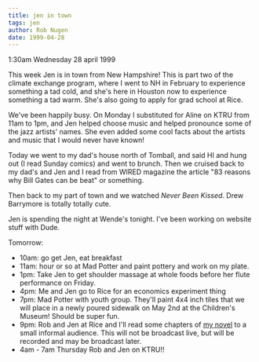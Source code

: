 ```yaml
---
title: jen in town
tags: jen
author: Rob Nugen
date: 1999-04-28
---
```


<p class=date>1:30am Wednesday 28 april 1999</p>

<p>This week Jen is in town from New Hampshire!  This is part two of the climate exchange program, where I went to NH in February to experience something a tad cold, and she's here in Houston now to experience something a tad warm.  She's also going to apply for grad school at Rice.

<p>We've been happily busy.  On Monday I substituted for Aline on KTRU from 11am to 1pm, and Jen helped choose music and helped pronounce some of the jazz artists' names.  She even added some cool facts about the artists and music that I would never have known!

<p>Today we went to my dad's house north of Tomball, and said HI and hung out (I read Sunday comics) and went to brunch.  Then we cruised back to my dad's and Jen and I read from WIRED magazine the article "83 reasons why Bill Gates can be beat" or something.

<p>Then back to my part of town and we watched <em>Never Been Kissed</em>.  Drew Barrymore is totally totally cute. 

<p>Jen is spending the night at Wende's tonight.  I've been working on website stuff with Dude.

<p>Tomorrow:
<ul>
<li>10am: go get Jen, eat breakfast
<li>11am: hour or so at Mad Potter and paint pottery and work on my plate.
<li>1pm: Take Jen to get shoulder massage at whole foods before her flute performance on Friday.
<li>4pm: Me and Jen go to Rice for an economics experiment thing
<li>7pm: Mad Potter with youth group.  They'll paint 4x4 inch tiles that we will place in a newly poured sidewalk on May 2nd at the Children's Museum! Should be super fun.
<li>9pm: Rob and Jen at Rice and I'll read some chapters of <a href="../../thepin/index.html">my novel</a> to a small informal audience.  This will not be broadcast live, but will be recorded and may be broadcast later.
<li>4am - 7am Thursday  Rob and Jen on KTRU!!
</ul>

